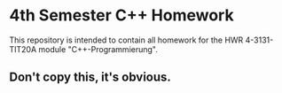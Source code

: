 # 4th Semester C++ Homework

This repository is intended to contain all homework for the HWR 4-3131-TIT20A module "C++-Programmierung".

## Don't copy this, it's obvious.
